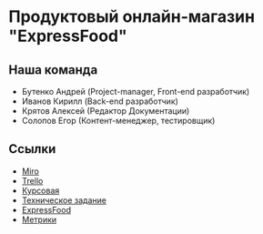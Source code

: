 # Продуктовый онлайн-магазин "ExpressFood"
## Наша команда
- Бутенко Андрей (Project-manager, Front-end разработчик)
- Иванов Кирилл (Back-end разработчик)
- Крятов Алексей (Редактор Документации)
- Солопов Егор (Контент-менеджер, тестировщик)


## Ссылки
- [Miro](https://miro.com/app/board/o9J_lNnc278=/)
- [Trello](https://trello.com/b/hU14p07s/expressfood)
- [Курсовая](https://github.com/ButenkoAV/Supermarket/blob/main/Kursovaya_expressfood%20(3).doc)
- [Техническое задание](Tekhnicheskoe_zadanie_ExpressFood.docx)
- [ExpressFood](http://irillk.pythonanywhere.com/)
- [Метрики](https://metrika.yandex.ru/dashboard?id=86120925)
